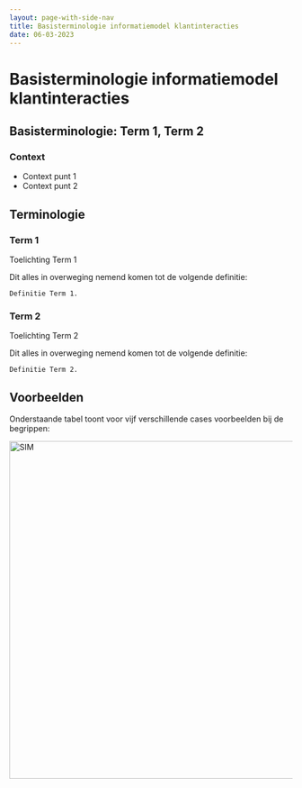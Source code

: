 ```yaml
---
layout: page-with-side-nav
title: Basisterminologie informatiemodel klantinteracties
date: 06-03-2023
---
```


# Basisterminologie informatiemodel klantinteracties

## Basisterminologie: Term 1, Term 2

### Context
-	Context punt 1
-	Context punt 2

## Terminologie
### Term 1 
Toelichting Term 1 

Dit alles in overweging nemend komen tot de volgende definitie:

`Definitie Term 1.`

### Term 2 
Toelichting Term 2 

Dit alles in overweging nemend komen tot de volgende definitie:

`Definitie Term 2.`

## Voorbeelden
Onderstaande tabel toont voor vijf verschillende cases voorbeelden bij de begrippen:

<img src="./assets/cases.png" alt="SIM" width="600"/>
